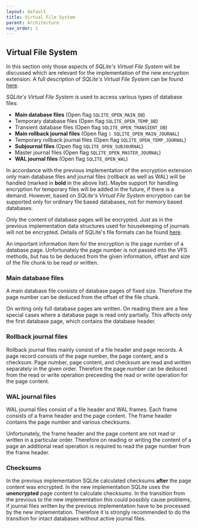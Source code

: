```yaml
---
layout: default
title: Virtual File System
parent: Architecture
nav_order: 1
---
```

## Virtual File System

In this section only those aspects of _SQLite's Virtual File System_ will be discussed which are relevant for the implementation of the new encryption extension. A full description of _SQLite's Virtual File System_ can be found [here](https://www.sqlite.org/vfs.html).

_SQLite's Virtual File System_ is used to access various types of database files:

  - **Main database files** (Open flag `SQLITE_OPEN_MAIN_DB`)
  - Temporary database files (Open flag `SQLITE_OPEN_TEMP_DB`)
  - Transient database files (Open flag `SQLITE_OPEN_TRANSIENT_DB`)
  - **Main rollback journal files** (Open flag `) SQLITE_OPEN_MAIN_JOURNAL`)
  - Temporary rollback journal files (Open flag `SQLITE_OPEN_TEMP_JOURNAL`)
  - **Subjournal files** (Open flag `SQLITE_OPEN_SUBJOURNAL`)
  - Master journal files (Open flag `SQLITE_OPEN_MASTER_JOURNAL`)
  - **WAL journal files** (Open flag `SQLITE_OPEN_WAL`)

In accordance with the previous implementation of the encryption extension only main database files and journal files (rollback as well as WAL) will be handled (marked in **bold** in the above list). Maybe support for handling encryption for temporary files will be added in the future, if there is a demand. However, based on _SQLite's Virtual File System_ encryption can be supported only for ordinary file based databases, not for memory based databases.

Only the content of database pages will be encrypted. Just as in the previous implementation data structures used for housekeeping of journals will not be encrypted. Details of SQLite's file formats can be found [here](https://sqlite.org/fileformat.html).

An important information item for the encryption is the page number of a database page. Unfortunately the page number is not passed into the VFS methods, but has to be deduced from the given information, offset and size of the file chunk to be read or written.

### Main database files

A main database file consists of database pages of fixed size. Therefore the page number can be deduced from the offset of the file chunk.

On writing only full database pages are written. On reading there are a few special cases where a database page is read only partially. This affects only the first database page, which contains the database header.

### Rollback journal files

Rollback journal files mainly consist of a file header and page records. A page record consists of the page number, the page content, and a checksum. Page number, page content, and checksum are read and written separately in the given order. Therefore the page number can be deduced from the read or write operation preceeding the read or write operation for the page content.

### WAL journal files

WAL journal files consist of a file header and  WAL frames. Each frame consists of a frame header and the page content. The frame header contains the page number and various checksums.

Unfortunately, the frame header and the page content are not read or written in a particular order. Therefore on reading or writing the content of a page an additional read operation is required to read the page number from the frame header.

### Checksums

In the previous implementation SQLite calculated checksums **after** the page content was encrypted. In the new implementation SQLite uses the **unencrypted** page content to calculate checksums. In the transition from the previous to the new implementation this could possibly cause problems, if journal files written by the previous implementation have to be processed by the new implementation. Therefore it is strongly recommended to do the transition for intact databases without active journal files.
